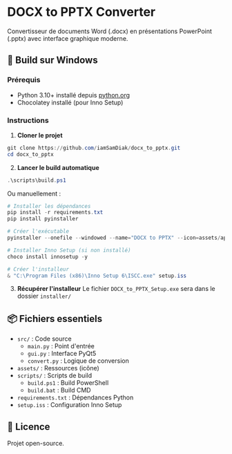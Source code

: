 # DOCX to PPTX Converter

Convertisseur de documents Word (.docx) en présentations PowerPoint (.pptx) avec interface graphique moderne.

## 🚀 Build sur Windows

### Prérequis
- Python 3.10+ installé depuis [python.org](https://www.python.org/downloads/)
- Chocolatey installé (pour Inno Setup)

### Instructions

1. **Cloner le projet**
```powershell
git clone https://github.com/iamSamDiak/docx_to_pptx.git
cd docx_to_pptx
```

2. **Lancer le build automatique**
```powershell
.\scripts\build.ps1
```

Ou manuellement :
```powershell
# Installer les dépendances
pip install -r requirements.txt
pip install pyinstaller

# Créer l'exécutable
pyinstaller --onefile --windowed --name="DOCX to PPTX" --icon=assets/app.ico --collect-all PyQt5 --collect-all docx --collect-all pptx --collect-all lxml src/main.py

# Installer Inno Setup (si non installé)
choco install innosetup -y

# Créer l'installeur
& "C:\Program Files (x86)\Inno Setup 6\ISCC.exe" setup.iss
```

3. **Récupérer l'installeur**
Le fichier `DOCX_to_PPTX_Setup.exe` sera dans le dossier `installer/`

## 📦 Fichiers essentiels

- `src/` : Code source
  - `main.py` : Point d'entrée
  - `gui.py` : Interface PyQt5
  - `convert.py` : Logique de conversion
- `assets/` : Ressources (icône)
- `scripts/` : Scripts de build
  - `build.ps1` : Build PowerShell
  - `build.bat` : Build CMD
- `requirements.txt` : Dépendances Python
- `setup.iss` : Configuration Inno Setup

## 📝 Licence

Projet open-source.
